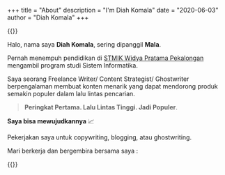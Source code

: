 +++
title = "About"
description = "I'm Diah Komala"
date = "2020-06-03"
author = "Diah Komala"
+++

{{<fig-img src="/images/mala.png" title="Diah Komala" class="text-center radius-img">}}

Halo, nama saya **Diah Komala**, sering dipanggil **Mala**.

Pernah menempuh pendidikan di [STMIK Widya Pratama Pekalongan](https://stmik-wp.ac.id/) mengambil program studi Sistem Informatika.

Saya seorang Freelance Writer/ Content Strategist/ Ghostwriter berpengalaman membuat konten menarik yang dapat mendorong produk semakin populer dalam lalu lintas pencarian.

> **Peringkat Pertama. Lalu Lintas Tinggi. Jadi Populer**.

**Saya bisa mewujudkannya** 📈

Pekerjakan saya untuk copywriting, blogging, atau ghostwriting.

Mari berkerja dan bergembira bersama saya :

{{<social-link>}}